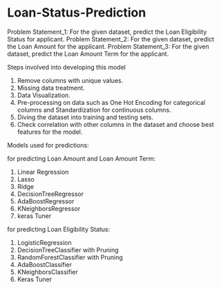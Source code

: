# Loan-Status-Prediction

Problem Statement_1: For the given dataset, predict the Loan Eligibility Status for applicant.
Problem Statement_2: For the given dataset, predict the Loan Amount for the applicant.
Problem Statement_3: For the given dataset, predict the Loan Amount Term for the applicant.


Steps involved into developing this model

1. Remove columns with unique values.
2. Missing data treatment.
3. Data Visualization.
4. Pre-processing on data such as One Hot Encoding for categorical columns and Standardization for continuous columns.
5. Diving the dataset into training and testing sets.
6. Check correlation with other columns in the dataset and choose best features for the model.


Models used for predictions:

for predicting Loan Amount and Loan Amount Term:
1. Linear Regression 
2. Lasso 
3. Ridge
4. DecisionTreeRegressor  
5. AdaBoostRegressor 
6. KNeighborsRegressor
7. keras Tuner

for predicting Loan Eligibility Status:
1. LogisticRegression
2. DecisionTreeClassifier with Pruning
3. RandomForestClassifier with Pruning
4. AdaBoostClassifier
5. KNeighborsClassifier
6. Keras Tuner

